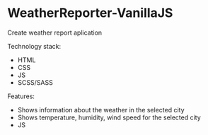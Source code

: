 <h1>WeatherReporter-VanillaJS</h1>
<p>Create weather report aplication</p>
<p>Technology stack:</p>
<ul>
  <li>HTML</li>
  <li>CSS</li>
  <li>JS</li>
  <li>SCSS/SASS</li>
  </ul>
<p>Features:</p>
<ul>
  <li>Shows information about the weather in the selected city</li>
  <li>Shows temperature, humidity, wind speed for the selected city</li>
  <li>JS</li>
 </ul>
